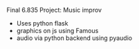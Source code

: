 Final 6.835 Project: Music improv
- Uses python flask
- graphics on js using Famous
- audio via python backend using pyaudio
